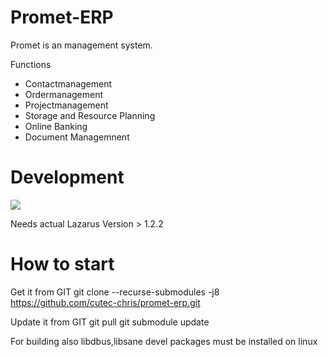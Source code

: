 Promet-ERP
==========

Promet is an management system.

Functions
* Contactmanagement
* Ordermanagement
* Projectmanagement
* Storage and Resource Planning
* Online Banking
* Document Managemnent

Development
===========
<a href='http://192.168.177.120:10091/job/Promet-ERP'><img src='http://192.168.177.120:10091/job/Promet-ERP/badge/icon'></a>

Needs actual Lazarus Version > 1.2.2

How to start
============

Get it from GIT
 git clone --recurse-submodules -j8 https://github.com/cutec-chris/promet-erp.git
 
Update it from GIT
  git pull
  git submodule update

For building also libdbus,libsane devel packages must be installed on linux